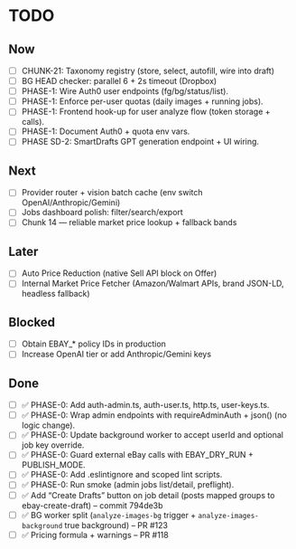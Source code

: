 # TODO

## Now
- [ ] CHUNK-21: Taxonomy registry (store, select, autofill, wire into draft)
- [ ] BG HEAD checker: parallel 6 + 2s timeout (Dropbox)
- [ ] PHASE-1: Wire Auth0 user endpoints (fg/bg/status/list).
- [ ] PHASE-1: Enforce per-user quotas (daily images + running jobs).
- [ ] PHASE-1: Frontend hook-up for user analyze flow (token storage + calls).
- [ ] PHASE-1: Document Auth0 + quota env vars.
- [ ] PHASE SD-2: SmartDrafts GPT generation endpoint + UI wiring.

## Next
- [ ] Provider router + vision batch cache (env switch OpenAI/Anthropic/Gemini)
- [ ] Jobs dashboard polish: filter/search/export
- [ ] Chunk 14 — reliable market price lookup + fallback bands

## Later
- [ ] Auto Price Reduction (native Sell API block on Offer)
- [ ] Internal Market Price Fetcher (Amazon/Walmart APIs, brand JSON-LD, headless fallback)

## Blocked
- [ ] Obtain EBAY_* policy IDs in production
- [ ] Increase OpenAI tier or add Anthropic/Gemini keys

## Done
- [ ] ✅ PHASE-0: Add auth-admin.ts, auth-user.ts, http.ts, user-keys.ts.
- [ ] ✅ PHASE-0: Wrap admin endpoints with requireAdminAuth + json() (no logic change).
- [ ] ✅ PHASE-0: Update background worker to accept userId and optional job key override.
- [ ] ✅ PHASE-0: Guard external eBay calls with EBAY_DRY_RUN + PUBLISH_MODE.
- [ ] ✅ PHASE-0: Add .eslintignore and scoped lint scripts.
- [ ] ✅ PHASE-0: Run smoke (admin jobs list/detail, preflight).
- [ ] ✅ Add “Create Drafts” button on job detail (posts mapped groups to ebay-create-draft) – commit 794de3b
- [ ] ✅ BG worker split (`analyze-images-bg` trigger + `analyze-images-background` true background) – PR #123
- [ ] ✅ Pricing formula + warnings – PR #118
